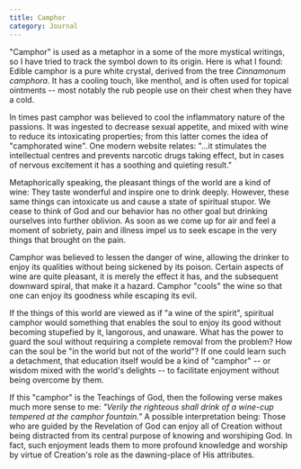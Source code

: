 ```yaml
---
title: Camphor
category: Journal
---
```


"Camphor" is used as a metaphor in a some of the more mystical writings,
so I have tried to track the symbol down to its origin.  Here is what I
found: Edible camphor is a pure white crystal, derived from the tree
*Cinnamonum camphora*.  It has a cooling touch, like menthol, and is often
used for topical ointments -- most notably the rub people use on their
chest when they have a cold.

In times past camphor was believed to cool the inflammatory nature of
the passions.  It was ingested to decrease sexual appetite, and mixed
with wine to reduce its intoxicating properties; from this latter comes
the idea of "camphorated wine".  One modern website relates: "...it
stimulates the intellectual centres and prevents narcotic drugs taking
effect, but in cases of nervous excitement it has a soothing and
quieting result."

Metaphorically speaking, the pleasant things of the world are a kind of
wine: They taste wonderful and inspire one to drink deeply.  However,
these same things can intoxicate us and cause a state of spiritual
stupor.  We cease to think of God and our behavior has no other goal but
drinking ourselves into further oblivion.  As soon as we come up for air
and feel a moment of sobriety, pain and illness impel us to seek escape
in the very things that brought on the pain.

Camphor was believed to lessen the danger of wine, allowing the drinker
to enjoy its qualities without being sickened by its poison.  Certain
aspects of wine are quite pleasant, it is merely the effect it has, and
the subsequent downward spiral, that make it a hazard.  Camphor "cools"
the wine so that one can enjoy its goodness while escaping its evil.

If the things of this world are viewed as if "a wine of the spirit",
spiritual camphor would something that enables the soul to enjoy its
good without becoming stupefied by it, langorous, and unaware.  What has
the power to guard the soul without requiring a complete removal from
the problem?  How can the soul be "in the world but not of the world"?
If one could learn such a detachment, that education itself would be a
kind of "camphor" -- or wisdom mixed with the world's delights -- to
facilitate enjoyment without being overcome by them.

If this "camphor" is the Teachings of God, then the following verse
makes much more sense to me: *"Verily the righteous shall drink of a
wine-cup tempered at the camphor fountain."* A possible interpretation
being: Those who are guided by the Revelation of God can enjoy all of
Creation without being distracted from its central purpose of knowing
and worshiping God.  In fact, such enjoyment leads them to more profound
knowledge and worship by virtue of Creation's role as the dawning-place
of His attributes.


